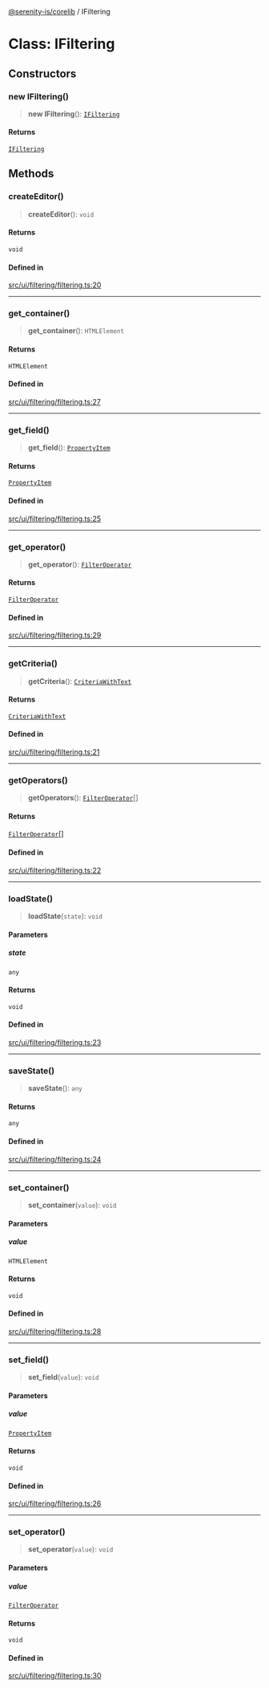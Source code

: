 [@serenity-is/corelib](../README.md) / IFiltering

# Class: IFiltering

## Constructors

### new IFiltering()

> **new IFiltering**(): [`IFiltering`](IFiltering.md)

#### Returns

[`IFiltering`](IFiltering.md)

## Methods

### createEditor()

> **createEditor**(): `void`

#### Returns

`void`

#### Defined in

[src/ui/filtering/filtering.ts:20](https://github.com/serenity-is/serenity/blob/master/packages/corelib/src/ui/filtering/filtering.ts#L20)

***

### get\_container()

> **get\_container**(): `HTMLElement`

#### Returns

`HTMLElement`

#### Defined in

[src/ui/filtering/filtering.ts:27](https://github.com/serenity-is/serenity/blob/master/packages/corelib/src/ui/filtering/filtering.ts#L27)

***

### get\_field()

> **get\_field**(): [`PropertyItem`](../interfaces/PropertyItem.md)

#### Returns

[`PropertyItem`](../interfaces/PropertyItem.md)

#### Defined in

[src/ui/filtering/filtering.ts:25](https://github.com/serenity-is/serenity/blob/master/packages/corelib/src/ui/filtering/filtering.ts#L25)

***

### get\_operator()

> **get\_operator**(): [`FilterOperator`](../interfaces/FilterOperator.md)

#### Returns

[`FilterOperator`](../interfaces/FilterOperator.md)

#### Defined in

[src/ui/filtering/filtering.ts:29](https://github.com/serenity-is/serenity/blob/master/packages/corelib/src/ui/filtering/filtering.ts#L29)

***

### getCriteria()

> **getCriteria**(): [`CriteriaWithText`](../interfaces/CriteriaWithText.md)

#### Returns

[`CriteriaWithText`](../interfaces/CriteriaWithText.md)

#### Defined in

[src/ui/filtering/filtering.ts:21](https://github.com/serenity-is/serenity/blob/master/packages/corelib/src/ui/filtering/filtering.ts#L21)

***

### getOperators()

> **getOperators**(): [`FilterOperator`](../interfaces/FilterOperator.md)[]

#### Returns

[`FilterOperator`](../interfaces/FilterOperator.md)[]

#### Defined in

[src/ui/filtering/filtering.ts:22](https://github.com/serenity-is/serenity/blob/master/packages/corelib/src/ui/filtering/filtering.ts#L22)

***

### loadState()

> **loadState**(`state`): `void`

#### Parameters

##### state

`any`

#### Returns

`void`

#### Defined in

[src/ui/filtering/filtering.ts:23](https://github.com/serenity-is/serenity/blob/master/packages/corelib/src/ui/filtering/filtering.ts#L23)

***

### saveState()

> **saveState**(): `any`

#### Returns

`any`

#### Defined in

[src/ui/filtering/filtering.ts:24](https://github.com/serenity-is/serenity/blob/master/packages/corelib/src/ui/filtering/filtering.ts#L24)

***

### set\_container()

> **set\_container**(`value`): `void`

#### Parameters

##### value

`HTMLElement`

#### Returns

`void`

#### Defined in

[src/ui/filtering/filtering.ts:28](https://github.com/serenity-is/serenity/blob/master/packages/corelib/src/ui/filtering/filtering.ts#L28)

***

### set\_field()

> **set\_field**(`value`): `void`

#### Parameters

##### value

[`PropertyItem`](../interfaces/PropertyItem.md)

#### Returns

`void`

#### Defined in

[src/ui/filtering/filtering.ts:26](https://github.com/serenity-is/serenity/blob/master/packages/corelib/src/ui/filtering/filtering.ts#L26)

***

### set\_operator()

> **set\_operator**(`value`): `void`

#### Parameters

##### value

[`FilterOperator`](../interfaces/FilterOperator.md)

#### Returns

`void`

#### Defined in

[src/ui/filtering/filtering.ts:30](https://github.com/serenity-is/serenity/blob/master/packages/corelib/src/ui/filtering/filtering.ts#L30)
